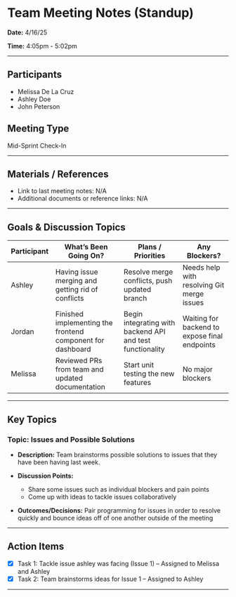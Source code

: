 # Team Meeting Notes (Standup)

**Date:** 4/16/25

**Time:** 4:05pm - 5:02pm

---
## Participants
- Melissa De La Cruz
- Ashley Doe
- John Peterson


## Meeting Type
Mid-Sprint Check-In

---

## Materials / References
- Link to last meeting notes: N/A
- Additional documents or reference links: N/A

---

## Goals & Discussion Topics

| Participant | What’s Been Going On? | Plans / Priorities | Any Blockers? |
|-------------|------------------------|--------------------|----------------|
| Ashley      | Having issue merging and getting rid of conflicts       | Resolve merge conflicts, push updated branch | Needs help with resolving Git merge issues |
| Jordan      | Finished implementing the frontend component for dashboard | Begin integrating with backend API and test functionality | Waiting for backend to expose final endpoints |
| Melissa     | Reviewed PRs from team and updated documentation         | Start unit testing the new features | No major blockers |


---

## Key Topics
### Topic: Issues and Possible Solutions
- **Description:** Team brainstorms possible solutions to issues that they have been having last week.
- **Discussion Points:**
  - Share some issues such as individual blockers and pain points
  - Come up with ideas to tackle issues collaboratively

- **Outcomes/Decisions:** Pair programming for issues in order to resolve quickly and bounce ideas off of one another outside of the meeting

---

## Action Items

- [x] Task 1: Tackle issue ashley was facing (Issue 1) – Assigned to Melissa and Ashley
- [x] Task 2: Team brainstorms ideas for Issue 1 – Assigned to Ashley

---

